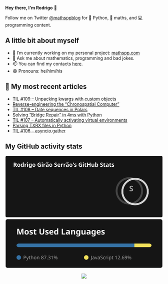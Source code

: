 **Hey there, I'm Rodrigo** 👋

Follow me on Twitter [@mathsppblog][twitter] for 🐍 Python, 🧠 maths, and 💻 programming content.


## A little bit about myself

- 🔭 I’m currently working on my personal project: [mathspp.com](https://mathspp.com)
- 💬 Ask me about mathematics, programming and bad jokes.
- 📫 You can find my contacts [here](https://mathspp.com/about#contacts).
- 😄 Pronouns: he/him/his


## 📖 My most recent articles

<!-- BLOG-POST-LIST:START -->
- [TIL #109 – Unpacking kwargs with custom objects](https://mathspp.com/blog/til/unpacking-kwargs-with-custom-objects)
- [Reverse-engineering the “Chronospatial Computer”](https://mathspp.com/blog/reverse-engineering-the-chronospatial-computer)
- [TIL #108 – Date sequences in Polars](https://mathspp.com/blog/til/date-sequences-in-polars)
- [Solving “Bridge Repair” in 4ms with Python](https://mathspp.com/blog/solving-bridge-repair-in-4ms-with-python)
- [TIL #107 – Automatically activating virtual environments](https://mathspp.com/blog/til/automatically-activating-virtual-environments)
- [Parsing TXRX files in Python](https://mathspp.com/blog/parsing-txrx-files-in-python)
- [TIL #106 – asyncio.gather](https://mathspp.com/blog/til/asyncio-gather)
<!-- BLOG-POST-LIST:END -->


##  My GitHub activity stats

<!-- Thanks to ofek! -->

<img src="general_stats.svg" alt="GitHub Statistics" loading="lazy">

<img src="language_stats.svg" alt="Top Languages" loading="lazy">

<p align='center'><img src='https://visitor-badge.laobi.icu/badge?page_id=RodrigoGiraoSerrao'></p>

[twitter]: https://twitter.com/mathsppblog
